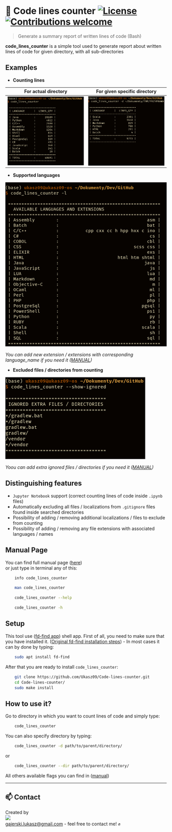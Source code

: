 # :mag_right: Code lines counter [![License](https://img.shields.io/badge/licence-MIT-blue)](https://choosealicense.com/licenses/mit/) [![Contributions welcome](https://img.shields.io/badge/contributions-welcome-orange.svg)](https://github.com/Ukasz09/Code-lines-counter)

> Generate a summary report of written lines of code (Bash)

**code_lines_counter** is a simple tool used to generate report about written lines of code for given directory, with all sub-directories

## Examples

- **Counting lines**

| For actual directory | For given specific directory |
| -------- | ------- |
| ![](/doc/images/counter_norm.png) | ![](/doc/images/counter_specific.png) |

- **Supported languages**

![](/doc/images/extensions.png)

*You can add new extension / extensions with corresponding language_name if you need it ([MANUAL](https://github.com/Ukasz09/Code-lines-counter/wiki/MANUAL-PAGE))*

- **Excluded files / directories from counting**

![](/doc/images/ignored.png)


*Yoou can add extra ignored files / directories if you need it ([MANUAL](https://github.com/Ukasz09/Code-lines-counter/wiki/MANUAL-PAGE))*

## Distinguishing features

- `Jupyter Notebook` support (correct counting lines of code inside `.ipynb` files)
- Automatically excluding all files / localizations from `.gitignore` files found inside searched directories
- Possibility of adding / removing additional localizations / files to exclude from counting
- Possibility of adding / removing any file extensions with associated languages / names

## Manual Page

You can find full manual page ([here](https://github.com/Ukasz09/Code-lines-counter/wiki))<br/> or just type in terminal any of this: <br/>

```bash
    info code_lines_counter 
```
```bash
    man code_lines_counter 
```
```bash
    code_lines_counter --help 
```
```bash
    code_lines_counter -h
```

## Setup

This tool use ([fd-find app](https://github.com/sharkdp/fd)) shell app. First of all, you need to make sure that you have installed it.
([Original fd-find installation steps](https://github.com/sharkdp/fd#installation)) - In most cases it can by done by typing:

```bash
    sudo apt install fd-find
```
After that you are ready to install `code_lines_counter`:

```bash
    git clone https://github.com/Ukasz09/Code-lines-counter.git
    cd Code-lines-counter/
    sudo make install
```

## How to use it?

Go to directory in which you want to count lines of code and simply type:
```bash
    code_lines_counter
```

You can also specify directory by typing:

```bash
    code_lines_counter -d path/to/parent/directory/
```
or
```bash
    code_lines_counter --dir path/to/parent/directory/
```

All others available flags you can find in ([manual](https://github.com/Ukasz09/Code-lines-counter#manual-page))
___
## 📫 Contact 
Created by <br/>
<a href="https://github.com/Ukasz09" target="_blank"><img src="https://avatars0.githubusercontent.com/u/44710226?s=460&v=4"  width="100px;"></a>
<br/> gajerski.lukasz@gmail.com - feel free to contact me! ✊


